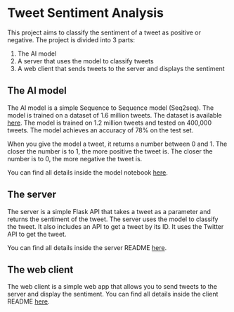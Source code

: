 # Tweet Sentiment Analysis

This project aims to classify the sentiment of a tweet as positive or negative. The project is divided into 3 parts:

1. The AI model
2. A server that uses the model to classify tweets
3. A web client that sends tweets to the server and displays the sentiment

## The AI model

The AI model is a simple Sequence to Sequence model (Seq2seq). The model is trained on a dataset of 1.6 million tweets. The dataset is available [here](https://www.kaggle.com/kazanova/sentiment140). The model is trained on 1.2 million tweets and tested on 400,000 tweets. The model achieves an accuracy of 78% on the test set.

When you give the model a tweet, it returns a number between 0 and 1. The closer the number is to 1, the more positive the tweet is. The closer the number is to 0, the more negative the tweet is.

You can find all details inside the model notebook [here](./model/main.ipynb).

## The server

The server is a simple Flask API that takes a tweet as a parameter and returns the sentiment of the tweet. The server uses the model to classify the tweet.
It also includes an API to get a tweet by its ID. It uses the Twitter API to get the tweet.

You can find all details inside the server README [here](./server/README.md).

## The web client

The web client is a simple web app that allows you to send tweets to the server and display the sentiment. You can find all details inside the client README [here](./client/README.md).
